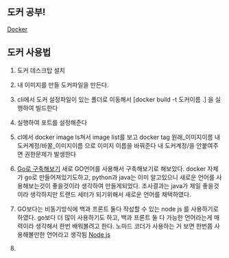 ## 도커 공부!
[Docker](https://www.docker.com/)

## 도커 사용법 
1. 도커 데스크탑 설치
2. 내 이미지를 만들 도커파일을 만든다.
3. cli에서 도커 설정파일이 있는 폴더로 이동해서 [docker build -t 도커이름 .] 을 실행하여 빌드한다
4. 실행하여 포트를 설정해준다
5. cl에서 docker image ls쳐서 image list를 보고 docker tag 원래_이미지이름 내도커계정/바꿀_이미지이름 으로 이미지 이름을 바꿔준다
   내 도커계정/을 안붙여주면 권한문제가 발생한다
6. [Go로 구축해보기](https://docs.docker.com/language/golang/?uuid=EAC2BDBE-F907-49B4-BF5A-63F075D0DA35) 
  새로 GO언어를 사용해서 구축해보기로 해보았다. docker 자체가 go로 만들어져있기도하고, python과 java는 이미 알고있으니
  새로운 언어를 사용해보는것이 좋을것이라 생각하여 만들게되었다.
  조사결과는 java가 제일 좋을것이라 생각하지만 트랜드 세터가 되기위해서 새로운 언어를 채택하였다.
7. GO보다는 비동기방식에 백과 프론트 둘다 작성할 수 있는 node js 를 사용하기로 하였다. go보다 더 많이 사용하기도 하고,
   백과 프론트 둘 다 가능한 언어라는게 매력이라 생각해서 한번 배워볼려고 한다.
   노마드 코더가 사용하는 거 보면 한번쯤 사용해볼만한 언어라고 생각됨 [Node js](https://nodejs.org/ko/download)
   
9.
